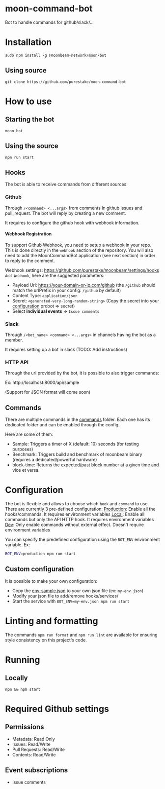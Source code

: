 # moon-command-bot

Bot to handle commands for github/slack/...

# Installation

```
sudo npm install -g @moonbeam-network/moon-bot
```

## Using source

```
git clone https://github.com/purestake/moon-command-bot
```

# How to use

## Starting the bot

```
moon-bot
```

## Using the source

```
npm run start
```

## Hooks

The bot is able to receive commands from different sources:

### Github

Through `/<command> <...args>` from comments in github issues and pull_request. The bot will reply by creating a new comment.

It requires to configure the github hook with webhook information.

#### Webhook Registration

To support Github Webhook, you need to setup a webhook in your repo. This is done directly in the `webhook` section of the repository. You will also need to add the MoonCommandBot application (see next section) in order to reply to the comment.

Webhook settings: https://github.com/purestake/moonbeam/settings/hooks
`Add Webhook`, here are the suggested parameters:
 
* Payload Url: https://your-domain-or-ip.com/github (the `/github` should match the urlPrefix in your config: `/github` by default)
* Content Type: `application/json`
* Secret: `<generated-very-long-random-string>` (Copy the secret into your [configuration](#configuration) probot => secret)
* Select **individual events** => `Issue comments`

### Slack

Through `/<bot_name> <command> <...args>` in channels having the bot as a member.

It requires setting up a bot in slack (TODO: Add instructions)

### HTTP API

Through the url provided by the bot, it is possible to also trigger commands:

Ex: http://localhost:8000/api/sample

(Support for JSON format will come soon)

## Commands

There are multiple commands in the [commands](src/commands) folder.
Each one has its dedicated folder and can be enabled through the config.

Here are some of them:

- Sample: Triggers a timer of X (default: 10) seconds (for testing purposes)
- Benchmark: Triggers build and benchmark of moonbeam binary (requires a dedicated/powerful hardware)
- block-time: Returns the expected/past block number at a given time and vice et versa.

# Configuration

The bot is flexible and allows to choose which `hook` and `command` to use.
There are currently 3 pre-defined configuration:
[Production](src/configs/production.ts): Enable all the hooks/commands. It requires environment variables
[Local](src/configs/local.ts): Enable all commands but only the API HTTP hook. It requires environment variables
[Dev](src/configs/dev.ts): Only enable commands without external effect. Doesn't require environment variables

You can specify the predefined configuration using the `BOT_ENV` environment variable. Ex:

```bash
BOT_ENV=production npm run start
```

## Custom configuration

It is possible to make your own configuration:

- Copy the [env-sample.json](./env-sample.json) to your own json file (ex: `my-env.json`)
- Modify your json file to add/remove hooks/services/
- Start the service with `BOT_ENV=my-env.json npm run start`

# Linting and formatting

The commands `npm run format` and `npm run lint` are available for ensuring
style consistency on this project's code.

# Running

## Locally

`npm && npm start`

# Required Github settings

## Permissions

- Metadata: Read Only
- Issues: Read/Write
- Pull Requests: Read/Write
- Contents: Read/Write

## Event subscriptions

- Issue comments
